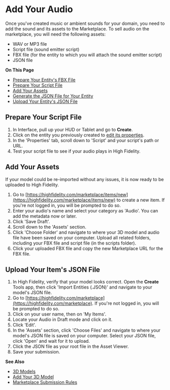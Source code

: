 # Add Your Audio

Once you've created music or ambient sounds for your domain, you need to add the sound and its assets to the Marketplace. To sell audio on the marketplace, you will need the following assets:

+ WAV or MP3 file
+ Script file (sound emitter script)
+ FBX file (for the entity to which you will attach the sound emitter script)
+ JSON file 

**On This Page**

* [Prepare Your Entity's FBX File](upload-model#prepare-your-fbx-file)
* [Prepare Your Script File](#prepare-your-script-file)
* [Add Your Assets](#add-your-assets)
* [Generate the JSON File for Your Entity](upload-model#generate-the-json-file-for-your-entity)
* [Upload Your Entity's JSON File](#upload-your-entitys-json-file)

## Prepare Your Script File

1. In Interface, pull up your HUD or Tablet and go to **Create**.
2. Click on the entity you previously created to [edit its properties](../../create/entities/entity-appearance.html).
3. In the 'Properties' tab, scroll down to 'Script' and your script's path or URL.
4. Test your script file to see if your audio plays in High Fidelity.

## Add Your Assets

If your model could be re-imported without any issues, it is now ready to be uploaded to High Fidelity. 

1. Go to [https://highfidelity.com/marketplace/items/new](https://highfidelity.com/marketplace/items/new) to create a new item. If you're not logged in, you will be prompted to do so. 
2. Enter your audio's name and select your category as 'Audio'. You can add the metadata now or later. 
3. Click 'Save Draft'. 
4. Scroll down to the 'Assets' section.  
5. Click 'Choose Folder' and navigate to where your 3D model and audio file have been saved on your computer. Upload all related folders, including your FBX file and script file (in the scripts folder).
6. Click your uploaded FBX file and copy the new Marketplace URL for the FBX file. 

## Upload Your Item's JSON File

1. In High Fidelity, verify that your model looks correct. Open the **Create** Tools app, then click 'Import Entities (.JSON)' and navigate to your model's JSON file. 
2. Go to [https://highfidelity.com/marketplace](https://highfidelity.com/marketplace). If you're not logged in, you will be prompted to do so.
3. Click on your user name, then on 'My Items'.
4. Locate your Audio in Draft mode and click on it. 
5. Click 'Edit'.
6. In the 'Assets' section, click 'Choose Files' and navigate to where your model's JSON file is saved on your computer. Select your JSON file, click 'Open' and wait for it to upload.
7. Click the JSON file as your root file in the Asset Viewer. 
8. Save your submission.

**See Also**

+ [3D Models](../../create/3d-models.html)
+ [Add Your 3D Model](upload-model.html)
+ [Marketplace Submission Rules](../submission-rules.html)